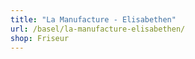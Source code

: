 ```yaml
---
title: "La Manufacture - Elisabethen"
url: /basel/la-manufacture-elisabethen/
shop: Friseur
---
```

